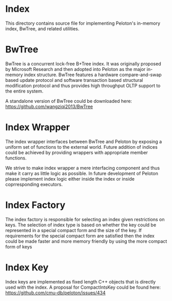 # Index

This directory contains source file for implementing Peloton's in-memory index, BwTree, and related utilities.

BwTree
======

BwTree is a concurrent lock-free B+Tree index. It was originally proposed by Microsoft Research and then adopted into Peloton as the major in-memory index structure. BwTree features a hardware compare-and-swap based update protocol and software transaction based structural modification protocol and thus provides high throughput OLTP support to the entire system.

A standalone version of BwTree could be downloaded here: https://github.com/wangziqi2013/BwTree

Index Wrapper 
=============
The index wrapper interfaces between BwTree and Peloton by exposing a uniform set of functions to the external world. Future addition of indices could be achieved by providing wrappers with appropriate member functions.

We strive to make index wrapper a mere interfacing component and thus make it carry as little logic as possible. In future development of Peloton please implement index logic either inside the index or inside coprresponding executors.

Index Factory
=============
The index factory is responsible for selecting an index given restrictions on keys. The selection of index type is based on whether the key could be represented in a special compact form and the size of the key. If requirements for the special compact form are satisfied then the index could be made faster and more memory friendly by using the more compact form of keys

Index Key
=========
Index keys are implemented as fixed length C++ objects that is directly used with the index. A proposal for CompactIntsKey could be found here: https://github.com/cmu-db/peloton/issues/434